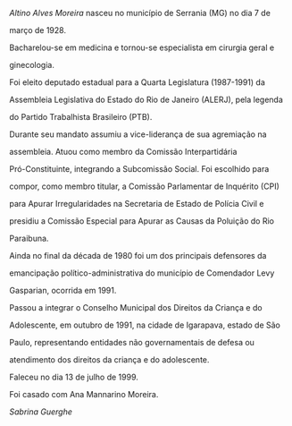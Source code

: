 

*Altino Alves Moreira* nasceu no município de Serrania (MG) no dia 7 de

março de 1928.



Bacharelou-se em medicina e tornou-se especialista em cirurgia geral e

ginecologia.



Foi eleito deputado estadual para a Quarta Legislatura (1987-1991) da

Assembleia Legislativa do Estado do Rio de Janeiro (ALERJ), pela legenda

do Partido Trabalhista Brasileiro (PTB).



Durante seu mandato assumiu a vice-liderança de sua agremiação na

assembleia. Atuou como membro da Comissão Interpartidária

Pró-Constituinte, integrando a Subcomissão Social. Foi escolhido para

compor, como membro titular, a Comissão Parlamentar de Inquérito (CPI)

para Apurar Irregularidades na Secretaria de Estado de Polícia Civil e

presidiu a Comissão Especial para Apurar as Causas da Poluição do Rio

Paraibuna.



Ainda no final da década de 1980 foi um dos principais defensores da

emancipação político-administrativa do município de Comendador Levy

Gasparian, ocorrida em 1991.



Passou a integrar o Conselho Municipal dos Direitos da Criança e do

Adolescente, em outubro de 1991, na cidade de Igarapava, estado de São

Paulo, representando entidades não governamentais de defesa ou

atendimento dos direitos da criança e do adolescente.



Faleceu no dia 13 de julho de 1999.



Foi casado com Ana Mannarino Moreira.



*Sabrina Guerghe*




